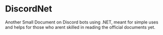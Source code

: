 # DiscordNet
 Another Small Document on Discord bots using .NET, meant for simple uses and helps for those who arent skilled in reading the official documents yet.
